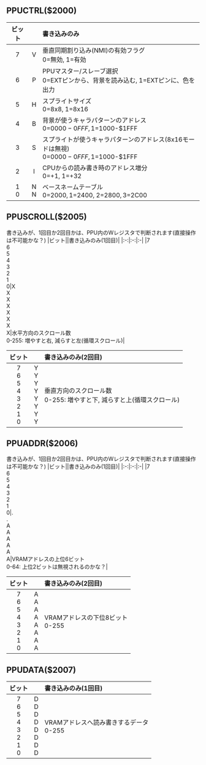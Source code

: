 ## PPUCTRL($2000)

|ビット||書き込みのみ|
|:-:|:-:|:-|
|7|V|垂直同期割り込み(NMI)の有効フラグ<br>0=無効, 1=有効|
|6|P|PPUマスター/スレーブ選択<br>0=EXTピンから、背景を読み込む, 1=EXTピンに、色を出力|
|5|H|スプライトサイズ<br>0=8x8, 1=8x16|
|4|B|背景が使うキャラパターンのアドレス<br>0=$0000-0FFF, 1=$1000-$1FFF|
|3|S|スプライトが使うキャラパターンのアドレス(8x16モードは無視)<br>0=$0000-0FFF, 1=$1000-$1FFF|
|2|I|CPUからの読み書き時のアドレス増分<br>0=+1, 1=+32|
|1<br>0|N<br>N|ベースネームテーブル<br>0=$2000, 1=$2400, 2=$2800, 3=$2C00|

## PPUSCROLL($2005)
書き込みが、1回目か2回目かは、PPU内のWレジスタで判断されます(直接操作は不可能かな？)
|ビット||書き込みのみ(1回目)|
|:-:|:-:|:-|
|7<br>6<br>5<br>4<br>3<br>2<br>1<br>0|X<br>X<br>X<br>X<br>X<br>X<br>X<br>X|水平方向のスクロール数<br>0-255: 増やすと右, 減らすと左(循環スクロール)|

|ビット||書き込みのみ(2回目)|
|:-:|:-:|:-|
|7<br>6<br>5<br>4<br>3<br>2<br>1<br>0|Y<br>Y<br>Y<br>Y<br>Y<br>Y<br>Y<br>Y|垂直方向のスクロール数<br>0-255: 増やすと下, 減らすと上(循環スクロール)|

## PPUADDR($2006)
書き込みが、1回目か2回目かは、PPU内のWレジスタで判断されます(直接操作は不可能かな？)
|ビット||書き込みのみ(1回目)|
|:-:|:-:|:-|
|7<br>6<br>5<br>4<br>3<br>2<br>1<br>0|.<br>.<br>A<br>A<br>A<br>A<br>A<br>A|VRAMアドレスの上位6ビット<br>0-64: 上位2ビットは無視されるのかな？|

|ビット||書き込みのみ(2回目)|
|:-:|:-:|:-|
|7<br>6<br>5<br>4<br>3<br>2<br>1<br>0|A<br>A<br>A<br>A<br>A<br>A<br>A<br>A|VRAMアドレスの下位8ビット<br>0-255|

## PPUDATA($2007)
|ビット||書き込みのみ(1回目)|
|:-:|:-:|:-|
|7<br>6<br>5<br>4<br>3<br>2<br>1<br>0|D<br>D<br>D<br>D<br>D<br>D<br>D<br>D|VRAMアドレスへ読み書きするデータ<br>0-255|
